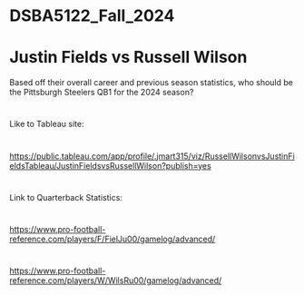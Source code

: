 # DSBA5122_Fall_2024

# Justin Fields vs Russell Wilson
Based off their overall career and previous season statistics, who should be the Pittsburgh Steelers QB1 for the 2024 season?
#
#
Like to Tableau site:
#
https://public.tableau.com/app/profile/.jmart315/viz/RussellWilsonvsJustinFieldsTableau/JustinFieldsvsRussellWilson?publish=yes
#
#
Link to Quarterback Statistics:
#
https://www.pro-football-reference.com/players/F/FielJu00/gamelog/advanced/ 
#
https://www.pro-football-reference.com/players/W/WilsRu00/gamelog/advanced/
